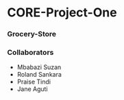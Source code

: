 # CORE-Project-One

### Grocery-Store

### Collaborators
- Mbabazi Suzan
- Roland Sankara
- Praise Tindi
- Jane Aguti
